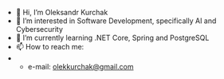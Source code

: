 - 👋 Hi, I’m Oleksandr Kurchak
- 👀 I’m interested in Software Development, specifically AI and Cybersecurity
- 🌱 I’m currently learning .NET Core, Spring and PostgreSQL
- 📫 How to reach me:
-   - e-mail: olekkurchak@gmail.com
